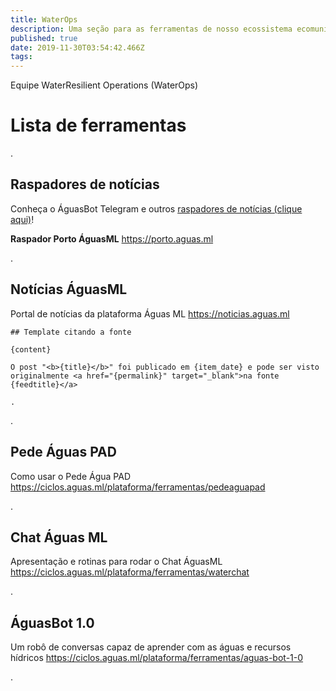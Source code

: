```yaml
---
title: WaterOps
description: Uma seção para as ferramentas de nosso ecossistema ecomunicativo
published: true
date: 2019-11-30T03:54:42.466Z
tags: 
---
```


Equipe WaterResilient Operations (WaterOps)


# Lista de ferramentas

.
## Raspadores de notícias
Conheça o ÁguasBot Telegram e outros [raspadores de notícias (clique aqui)](https://ciclos.aguas.ml/plataforma/raspadores "Raspadores ÁguasML")!

**Raspador Porto ÁguasML**
https://porto.aguas.ml 

.
## Notícias ÁguasML
Portal de notícias da plataforma Águas ML
https://noticias.aguas.ml

```text
## Template citando a fonte

{content}

O post "<b>{title}</b>" foi publicado em {item_date} e pode ser visto originalmente <a href="{permalink}" target="_blank">na fonte {feedtitle}</a>

.
```

.
## Pede Águas PAD

Como usar o Pede Água PAD
https://ciclos.aguas.ml/plataforma/ferramentas/pedeaguapad

.
## Chat Águas ML

Apresentação e rotinas para rodar o Chat ÁguasML
https://ciclos.aguas.ml/plataforma/ferramentas/waterchat

.
## ÁguasBot 1.0

Um robô de conversas capaz de aprender com as águas e recursos hídricos
https://ciclos.aguas.ml/plataforma/ferramentas/aguas-bot-1-0

.
